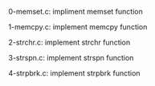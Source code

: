 0-memset.c:
    impliment memset function

1-memcpy.c:
    implement memcpy function

2-strchr.c:
    implement strchr function

3-strspn.c:
    implement strspn function

4-strpbrk.c:
    implement strpbrk function

